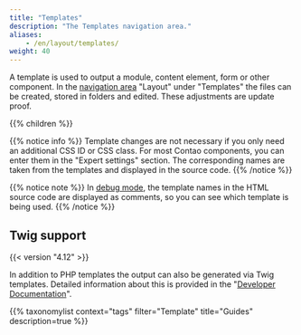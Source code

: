 ```yaml
---
title: "Templates"
description: "The Templates navigation area."
aliases:
    - /en/layout/templates/
weight: 40
---
```


A template is used to output a module, content element, form or other component. In the [navigation area](../../administration-area/accessing-and-structure-of-the-backend/#the-navigation-area) "Layout" 
under "Templates" the files can be created, stored in folders and edited. These adjustments are update proof.

{{% children %}}

{{% notice info %}}
Template changes are not necessary if you only need an additional CSS ID or CSS class. For most Contao components, 
you can enter them in the "Expert settings" section. The corresponding names are taken from the templates and 
displayed in the source code.
{{% /notice %}}

{{% notice note %}}
In [debug mode](/en/system/debug-mode/), the template names in the HTML source code are displayed as comments, 
so you can see which template is being used.
{{% /notice %}}


## Twig support

{{< version "4.12" >}}

In addition to PHP templates the output can also be generated via Twig templates. Detailed information about this 
is provided in the "[Developer Documentation](https://docs.contao.org/dev/framework/templates/twig/)".

{{% taxonomylist context="tags" filter="Template" title="Guides" description=true %}}
